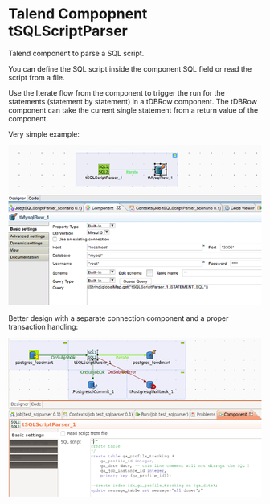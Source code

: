 # Talend Compopnent tSQLScriptParser
Talend component to parse a SQL script. 

You can define the SQL script inside the component SQL field or read the script from a file.

Use the Iterate flow from the component to trigger the run for the statements (statement by statement) in a tDBRow component.
The tDBRow component can take the current single statement from a return value of the component.

Very simple example:

![Demo job design](https://github.com/jlolling/talendcomp_tSQLScriptParser/blob/master/doc/mysql_example.png)

Better design with a separate connection component and a proper transaction handling:

![Demo job design](https://github.com/jlolling/talendcomp_tSQLScriptParser/blob/master/doc/scenario_row.png)
